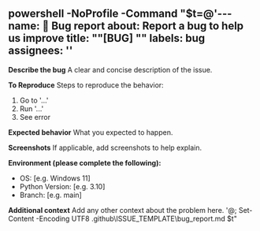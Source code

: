 powershell -NoProfile -Command "$t=@'---
name: 🐞 Bug report
about: Report a bug to help us improve
title: ""[BUG] ""
labels: bug
assignees: ''
---

**Describe the bug**
A clear and concise description of the issue.

**To Reproduce**
Steps to reproduce the behavior:
1. Go to '...'
2. Run '...'
3. See error

**Expected behavior**
What you expected to happen.

**Screenshots**
If applicable, add screenshots to help explain.

**Environment (please complete the following):**
 - OS: [e.g. Windows 11]
 - Python Version: [e.g. 3.10]
 - Branch: [e.g. main]

**Additional context**
Add any other context about the problem here.
'@; Set-Content -Encoding UTF8 .github\ISSUE_TEMPLATE\bug_report.md $t"
